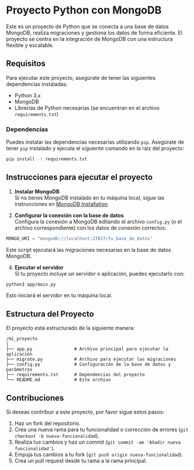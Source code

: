 
# Proyecto Python con MongoDB

Este es un proyecto de Python que se conecta a una base de datos MongoDB, realiza migraciones y gestiona los datos de forma eficiente. El proyecto se centra en la integración de MongoDB con una estructura flexible y escalable.

## Requisitos

Para ejecutar este proyecto, asegúrate de tener las siguientes dependencias instaladas:

- Python 3.x
- MongoDB
- Librerías de Python necesarias (se encuentran en el archivo `requirements.txt`)

### Dependencias

Puedes instalar las dependencias necesarias utilizando `pip`. Asegúrate de tener `pip` instalado y ejecuta el siguiente comando en la raíz del proyecto:

```bash
pip install -r requirements.txt
```

## Instrucciones para ejecutar el proyecto

1. **Instalar MongoDB**  
   Si no tienes MongoDB instalado en tu máquina local, sigue las instrucciones en [MongoDB Installation](https://www.mongodb.com/docs/manual/installation/).

2. **Configurar la conexión con la base de datos**  
   Configura la conexión a MongoDB editando el archivo `config.py` (o el archivo correspondiente) con los datos de conexión correctos:

```python
MONGO_URI = "mongodb://localhost:27017/tu_base_de_datos"
```

Este script ejecutará las migraciones necesarias en la base de datos MongoDB.

4. **Ejecutar el servidor**  
   Si tu proyecto incluye un servidor o aplicación, puedes ejecutarlo con:

```bash
python3 app/main.py
```

Esto iniciará el servidor en tu máquina local.

## Estructura del Proyecto

El proyecto está estructurado de la siguiente manera:

```
/mi_proyecto
│
├── app.py                # Archivo principal para ejecutar la aplicación
├── migrate.py            # Archivo para ejecutar las migraciones
├── config.py             # Configuración de la base de datos y parámetros
├── requirements.txt      # Dependencias del proyecto
└── README.md             # Este archivo
```

## Contribuciones

Si deseas contribuir a este proyecto, por favor sigue estos pasos:

1. Haz un fork del repositorio.
2. Crea una nueva rama para tu funcionalidad o corrección de errores (`git checkout -b nueva-funcionalidad`).
3. Realiza tus cambios y haz un commit (`git commit -am 'Añadir nueva funcionalidad'`).
4. Empuja tus cambios a tu fork (`git push origin nueva-funcionalidad`).
5. Crea un pull request desde tu rama a la rama principal.
